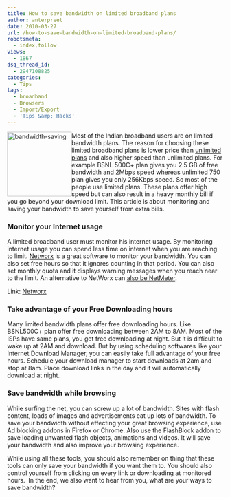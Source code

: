 ```yaml
---
title: How to save bandwidth on limited broadband plans
author: anterpreet
date: 2010-03-27
url: /how-to-save-bandwidth-on-limited-broadband-plans/
robotsmeta:
  - index,follow
views:
  - 1867
dsq_thread_id:
  - 2947108825
categories:
  - Tips
tags:
  - broadband
  - Browsers
  - Import/Export
  - 'Tips &amp; Hacks'
---
```

<img class="wp-image-53347" style="margin-left: 0px;margin-right: 0px;border: 0px" src="http://cdn.devilsworkshop.org/files/2010/03/bandwidthsaving.jpg" border="0" alt="bandwidth-saving" width="150" height="150" align="left" /> Most of the Indian broadband users are on limited bandwidth plans. The reason for choosing these limited broadband plans is lower price than [unlimited plans][1] and also higher speed than unlimited plans. For example BSNL 500C+ plan gives you 2.5 GB of free bandwidth and 2Mbps speed whereas unlimited 750 plan gives you only 256Kbps speed. So most of the people use limited plans. These plans offer high speed but can also result in a heavy monthly bill if you go beyond your download limit. This article is about monitoring and saving your bandwidth to save yourself from extra bills.

### Monitor your Internet usage

A limited broadband user must monitor his internet usage. By monitoring internet usage you can spend less time on internet when you are reaching to limit. <a href="http://www.softperfect.com/products/networx/" onclick="_gaq.push(['_trackEvent', 'outbound-article', 'http://www.softperfect.com/products/networx/', 'Networx']);" title="NetWorx" rel="nofollow">Networx</a> is a great software to monitor your bandwidth. You can also set free hours so that it ignores counting in that period. You can also set monthly quota and it displays warning messages when you reach near to the limit. An alternative to NetWorx can [also be NetMeter][2].

Link: <a href="http://www.softperfect.com/products/networx/" onclick="_gaq.push(['_trackEvent', 'outbound-article', 'http://www.softperfect.com/products/networx/', 'Networx']);" title="Networx" rel="nofollow">Networx</a>

### Take advantage of your Free Downloading hours

Many limited bandwidth plans offer free downloading hours. Like BSNL500C+ plan offer free downloading between 2AM to 8AM. Most of the ISPs have same plans, you get free downloading at night. But it is difficult to wake up at 2AM and download. But by using scheduling softwares like your Internet Download Manager, you can easily take full advantage of your free hours. Schedule your download manager to start downloads at 2am and stop at 8am. Place download links in the day and it will automatically download at night.

### Save bandwidth while browsing

While surfing the net, you can screw up a lot of bandwidth. Sites with flash content, loads of images and advertisements eat up lots of bandwidth. To save your bandwidth without effecting your great browsing experience, use Ad blocking addons in Firefox or Chrome. Also use the FlashBlock addon to save loading unwanted flash objects, animations and videos. It will save your bandwidth and also improve your browsing experience.

While using all these tools, you should also remember on thing that these tools can only save your bandwidth if you want them to. You should also control yourself from clicking on every link or downloading at monitored hours.  In the end, we also want to hear from you, what are your ways to save bandwidth?

 [1]: http://devilsworkshop.org/what-does-unlimited-broadband-really-mean/ "unlimited plans"
 [2]: http://devilsworkshop.org/netmeter-free-bandwidth-manager-to-keep-track-of-internet-usage-windows-download/ "also be NetMeter"
